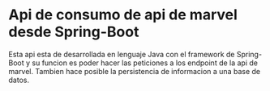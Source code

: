 # Api de consumo de api de marvel desde Spring-Boot
Esta api esta de desarrollada en lenguaje Java con el framework de Spring-Boot y su funcion es poder hacer las peticiones a los endpoint de la api de marvel. 
Tambien hace posible la persistencia de informacion a una base de datos. 
